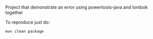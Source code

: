 Project that demonstrate an error using powertools-java and lombok together

To reproduce just do:

```mvn clean package```

